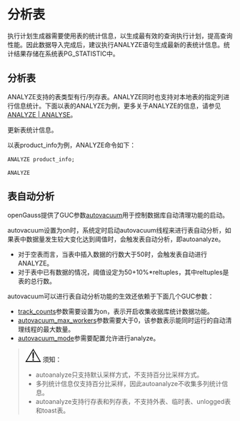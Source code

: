 # 分析表

执行计划生成器需要使用表的统计信息，以生成最有效的查询执行计划，提高查询性能。因此数据导入完成后，建议执行ANALYZE语句生成最新的表统计信息。统计结果存储在系统表PG\_STATISTIC中。

## 分析表<a name="zh-cn_topic_0237121146_zh-cn_topic_0165786590_section147211861618"></a>

ANALYZE支持的表类型有行/列存表。ANALYZE同时也支持对本地表的指定列进行信息统计。下面以表的ANALYZE为例，更多关于ANALYZE的信息，请参见[ANALYZE | ANALYSE](../SQLReference/ANALYZE-ANALYSE.md)。

更新表统计信息。

以表product\_info为例，ANALYZE命令如下：

```
ANALYZE product_info;
```

```
ANALYZE
```


## 表自动分析<a name="zh-cn_topic_0237121146_zh-cn_topic_0165786590_section1274813345166"></a>

openGauss提供了GUC参数[autovacuum](../DatabaseReference/自动清理.md#zh-cn_topic_0237124730_zh-cn_topic_0059778244_s995913ca9df54ae5bb488d1e810bd824)用于控制数据库自动清理功能的启动。

autovacuum设置为on时，系统定时启动autovacuum线程来进行表自动分析，如果表中数据量发生较大变化达到阈值时，会触发表自动分析，即autoanalyze。

-   对于空表而言，当表中插入数据的行数大于50时，会触发表自动进行ANALYZE。
-   对于表中已有数据的情况，阈值设定为50+10%\*reltuples，其中reltuples是表的总行数。

autovacuum可以进行表自动分析功能的生效还依赖于下面几个GUC参数：

-   [track\_counts](../DatabaseReference/查询和索引统计收集器.md#zh-cn_topic_0283136895_zh-cn_topic_0237124727_zh-cn_topic_0059779313_s3f4fb0b1004041f69e1454c701952411)参数需要设置为on，表示开启收集收据库统计数据功能。
-   [autovacuum\_max\_workers](../DatabaseReference/自动清理.md#zh-cn_topic_0237124730_zh-cn_topic_0059778244_s76932f79410248ba8923017d19982673)参数需要大于0，该参数表示能同时运行的自动清理线程的最大数量。
-   [autovacuum\_mode](../DatabaseReference/自动清理.md#zh-cn_topic_0237124730_zh-cn_topic_0237124730_section658130152017)参需要配置允许进行analyze。

>![](public_sys-resources/icon-notice.png) **须知：**   
>
>-   autoanalyze只支持默认采样方式，不支持百分比采样方式。  
>-   多列统计信息仅支持百分比采样，因此autoanalyze不收集多列统计信息。  
>-   autoanalyze支持行存表和列存表，不支持外表、临时表、unlogged表和toast表。  

